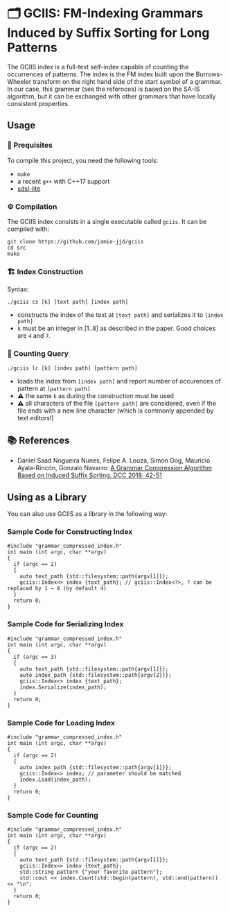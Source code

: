 # 🗂️  GCIIS: FM-Indexing Grammars Induced by Suffix Sorting for Long Patterns

The GCIIS index is a full-text self-index capable of counting the occurrences of patterns. 
The index is the FM index built upon the Burrows-Wheeler transform on the right hand side of the start symbol of a grammar.
In our case, this grammar (see the refernces) is based on the SA-IS algorithm, but it can be exchanged with other grammars that have locally consistent properties.

## Usage

### 🚀 Prequisites

To compile this project, you need the following tools:

 - `make`
 - a recent `g++` with C++17 support
 - [sdsl-lite](https://github.com/simongog/sdsl-lite)


###  ⚙️ Compilation

The GCIIS index consists in a single executable called `gciis`.
It can be compiled with:

```bash:
git clone https://github.com/jamie-jjd/gciis
cd src
make
```

### 🏗️ Index Construction


Syntax:

```bash:
./gciis cs [k] [text path] [index path]
```

 - constructs the index of the text at `[text path]` and serializes it to `[index path]`
 - `k` must be an integer in [1..8] as described in the paper. Good choices are `4` and `7`.

### 🔎 Counting Query

```bash:
./gciis lc [k] [index path] [pattern path]
```

 - loads the index from `[index path]` and report number of occurences of pattern at `[pattern path]`
 - ⚠️ the same `k` as during the construction must be used
 - ⚠️ all characters of the file `[pattern path]` are considered, even if the file ends with a new line character (which is commonly appended by text editors!)

## 📚 References

- Daniel Saad Nogueira Nunes, Felipe A. Louza, Simon Gog, Mauricio Ayala-Rincón, Gonzalo Navarro: [A Grammar Compression Algorithm Based on Induced Suffix Sorting. DCC 2018: 42-51](https://doi.org/10.1109/DCC.2018.00012)


## Using as a Library

You can also use GCIIS as a library in the following way:

### Sample Code for Constructing Index

```c++:
#include "grammar_compressed_index.h"
int main (int argc, char **argv)
{  
  if (argc == 2) 
  {
    auto text_path {std::filesystem::path{argv[1]}};
    gciis::Index<> index {text_path}; // gciis::Index<?>, ? can be replaced by 1 ~ 8 (by default 4)  
  }
  return 0;
}
```

### Sample Code for Serializing Index

```c++:
#include "grammar_compressed_index.h"
int main (int argc, char **argv)
{
  if (argc == 3)
  {
    auto text_path {std::filesystem::path{argv[1]}};
    auto index_path {std::filesystem::path{argv[2]}};
    gciis::Index<> index {text_path};
    index.Serialize(index_path);
  }
  return 0;
}
```

### Sample Code for Loading Index

```c++:
#include "grammar_compressed_index.h"
int main (int argc, char **argv)
{
  if (argc == 2)
  {
    auto index_path {std::filesystem::path{argv[1]}};
    gciis::Index<> index; // parameter should be matched
    index.Load(index_path);
  }
  return 0;
}
```

### Sample Code for Counting

```c++:
#include "grammar_compressed_index.h"
int main (int argc, char **argv)
{
  if (argc == 2)
  {
    auto text_path {std::filesystem::path{argv[1]}};
    gciis::Index<> index {text_path};
    std::string pattern {"your favorite pattern"};
    std::cout << index.Count(std::begin(pattern), std::end(pattern)) << "\n";
  }
  return 0;
}
```

